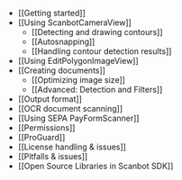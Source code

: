 * [[Getting started]]
* [[Using ScanbotCameraView]]
    * [[Detecting and drawing contours]]
    * [[Autosnapping]]
    * [[Handling contour detection results]]
* [[Using EditPolygonImageView]]
* [[Creating documents]]
    * [[Optimizing image size]]
    * [[Advanced: Detection and Filters]]
* [[Output format]]
* [[OCR document scanning]]
* [[Using SEPA PayFormScanner]]
* [[Permissions]]
* [[ProGuard]]
* [[License handling & issues]]
* [[Pitfalls &amp; issues]]
* [[Open Source Libraries in Scanbot SDK]]